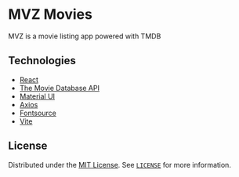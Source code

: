 # MVZ Movies

MVZ is a movie listing app powered with TMDB

## Technologies

- [React](https://react.dev/)
- [The Movie Database API](https://developer.themoviedb.org/docs/)
- [Material UI](https://mui.com/)
- [Axios](https://axios-http.com/)
- [Fontsource](https://fontsource.org/)
- [Vite](https://vitejs.dev/)

## License

Distributed under the [MIT License](https://opensource.org/license/mit/). See [`LICENSE`](https://github.com/wajid-nv/mvz/blob/main/LICENSE) for more information.
